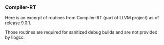 ### Compiler-RT
Here is an excerpt of routines from Compiler-RT (part of LLVM project) as of release 9.0.1.

Those routines are required for sanitized debug builds and are not provided by libgcc.

